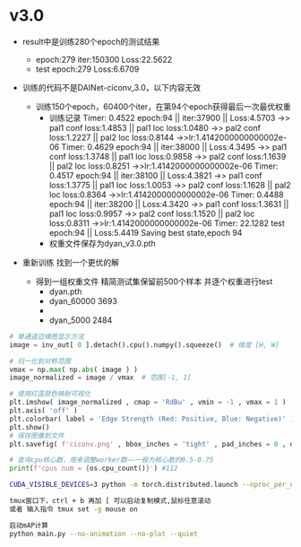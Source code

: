 # v3.0
- result中是训练280个epoch的测试结果
  - epoch:279 iter:150300 Loss:22.5622
  - test epoch:279 Loss:6.6709

- 训练的代码不是DAINet-ciconv_3.0，以下内容无效
  - 训练150个epoch，60400个iter，在第94个epoch获得最后一次最优权重
    - 训练记录
        Timer: 0.4522
        epoch:94 || iter:37900 || Loss:4.5703
        ->> pal1 conf loss:1.4853 || pal1 loc loss:1.0480
        ->> pal2 conf loss:1.2227 || pal2 loc loss:0.8144
        ->>lr:1.4142000000000002e-06
        Timer: 0.4629
        epoch:94 || iter:38000 || Loss:4.3495
        ->> pal1 conf loss:1.3748 || pal1 loc loss:0.9858
        ->> pal2 conf loss:1.1639 || pal2 loc loss:0.8251
        ->>lr:1.4142000000000002e-06
        Timer: 0.4517
        epoch:94 || iter:38100 || Loss:4.3821
        ->> pal1 conf loss:1.3775 || pal1 loc loss:1.0053
        ->> pal2 conf loss:1.1628 || pal2 loc loss:0.8364
        ->>lr:1.4142000000000002e-06
        Timer: 0.4488
        epoch:94 || iter:38200 || Loss:4.3420
        ->> pal1 conf loss:1.3631 || pal1 loc loss:0.9957
        ->> pal2 conf loss:1.1520 || pal2 loc loss:0.8311
        ->>lr:1.4142000000000002e-06
        Timer: 22.1282
        test epoch:94 || Loss:5.4419
        Saving best state,epoch 94
    - 权重文件保存为dyan_v3.0.pth
- 重新训练 找到一个更优的解
  - 得到一组权重文件 精简测试集保留前500个样本 并逐个权重进行test
    - dyan.pth 
    - dyan_60000 3693
    - 
    - dyan_5000  2484
```python
# 单通道边缘图显示方法
image = inv_out[ 0 ].detach().cpu().numpy().squeeze()  # 维度 [H, W]

# 归一化到对称范围
vmax = np.max( np.abs( image ) )
image_normalized = image / vmax  # 范围[-1, 1]

# 使用红蓝颜色映射可视化
plt.imshow( image_normalized , cmap = 'RdBu' , vmin = -1 , vmax = 1 )
plt.axis( 'off' )
plt.colorbar( label = 'Edge Strength (Red: Positive, Blue: Negative)' )
plt.show()
# 保存图像到文件
plt.savefig( f'ciconv.png' , bbox_inches = 'tight' , pad_inches = 0 , dpi = 800 )
```

```python
# 查询cpu核心数，用来调整worker数——一般为核心数的0.5-0.75
print(f'cpus num = {os.cpu_count()}') #112
```

```bash
CUDA_VISIBLE_DEVICES=3 python -m torch.distributed.launch --nproc_per_node=1 train.py
```

```bash
tmux窗口下，ctrl + b 再加 [ 可以启动复制模式,鼠标任意滚动
或者 输入指令 tmux set -g mouse on
```

```bash
启动mAP计算
python main.py --no-animation --no-plot --quiet
```
